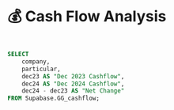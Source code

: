 <div style="position: relative; margin-bottom: 40px;">  
    <h1 style="font-weight: bold; font-size: 30px; margin: 0;">💰 Cash Flow Analysis</h1>
</div>

<DataTable data={cashflow} rowshadowing={true} rows=25 > 
    <Column id="company" title="Company Name"/> 
    <Column id="particular" wrap = true  title="Metric"/> 
    <Column id="Dec 2023 Cashflow" align = center title="Dec 2023 Cashflow" fmt="usd" /> 
    <Column id="Dec 2024 Cashflow" align = center title="Dec 2024 Cashflow" fmt="usd"/> 
    <Column id="Net Change" contentType=delta align = center title="Net Change" fmt="usd"/> 
</DataTable>



```sql cashflow
SELECT 
    company,
    particular,
    dec23 AS "Dec 2023 Cashflow",
    dec24 AS "Dec 2024 Cashflow",
    dec24 - dec23 AS "Net Change"
FROM Supabase.GG_cashflow;
```






